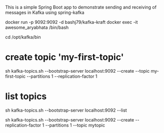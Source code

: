 This is a simple Spring Boot app to demonstrate sending and receiving of messages in Kafka using spring-kafka




docker run -p 9092:9092 -d bashj79/kafka-kraft
docker exec -it awesome_aryabhata /bin/bash

cd /opt/kafka/bin

# create topic 'my-first-topic'
sh kafka-topics.sh --bootstrap-server localhost:9092 --create --topic my-first-topic --partitions 1 --replication-factor 1

# list topics
sh kafka-topics.sh --bootstrap-server localhost:9092 --list



sh kafka-topics.sh --bootstrap-server localhost:9092 --create  --replication-factor 1 --partitions 1 --topic mytopic
